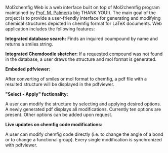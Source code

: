 Mol2chemfig Web is a web interface built on top of Mol2chemfig program maintained by [Prof. M. Palmer](http://science.uwaterloo.ca/~mpalmer/contact.html)(a big THANK YOU!). The main goal of the project is to provide a user-friendly interface for generating and modifying chemical structures depicted in chemfig format for LaTeX documents. Web application includes the following features: 

**Integrated database search:**
Finds an inquired coumpound by name and returns a smiles string.

**Integrated Chemdoodle sketcher:**
If a requested compound was not found in the database, a user draws the structure and mol format is generated.

**Embeded pdfviewer:**

After converting of smiles or mol format to chemfig, a pdf file with a resulted structure will be displayed in the pdfviewer.

**"Select - Apply" fuctionality:**

A user can modify the structure by selecting and applying desired options. A newly generated pdf displays all modifications. Currently ten options are present. Other options can be added upon request.

**Live updates on chemfig code modifications:**

A user can modify chemfig code directly (i.e. to change the angle of a bond or to change a functional group). Every single modification is synchronized with pdfviewer.
